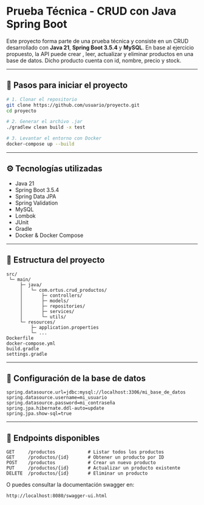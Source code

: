 # Prueba Técnica - CRUD con Java Spring Boot

Este proyecto forma parte de una prueba técnica y consiste en un CRUD desarrollado con **Java 21**, **Spring Boot 3.5.4** y **MySQL**. En base al ejercicio propuesto, la API puede crear , leer, actualizar y eliminar productos en una base de datos. Dicho producto cuenta con id, nombre, precio y stock.

---

## 🚀 Pasos para iniciar el proyecto

```bash
# 1. Clonar el repositorio
git clone https://github.com/usuario/proyecto.git
cd proyecto

# 2. Generar el archivo .jar 
./gradlew clean build -x test

# 3. Levantar el entorno con Docker
docker-compose up --build
```

---

## ⚙️ Tecnologías utilizadas

- Java 21
- Spring Boot 3.5.4
- Spring Data JPA
- Spring Validation
- MySQL
- Lombok
- JUnit
- Gradle
- Docker & Docker Compose

---

## 📁 Estructura del proyecto

```
src/
 └─ main/
     ├─ java/
     │   └─ com.ortus.crud_productos/
     │       ├─ controllers/
     │       ├─ models/
     │       ├─ repositories/
     │       ├─ services/
     │       └─ utils/
     └─ resources/
         ├─ application.properties
         └─ ...
Dockerfile
docker-compose.yml
build.gradle
settings.gradle
```

---

## 🧾 Configuración de la base de datos

```properties
spring.datasource.url=jdbc:mysql://localhost:3306/mi_base_de_datos
spring.datasource.username=mi_usuario
spring.datasource.password=mi_contraseña
spring.jpa.hibernate.ddl-auto=update
spring.jpa.show-sql=true
```

---

## 🔗 Endpoints disponibles

```http
GET     /productos            # Listar todos los productos
GET     /productos/{id}       # Obtener un producto por ID
POST    /productos            # Crear un nuevo producto
PUT     /productos/{id}       # Actualizar un producto existente
DELETE  /productos/{id}       # Eliminar un producto
```

O puedes consultar la documentación swagger en:

```
http://localhost:8080/swagger-ui.html
```